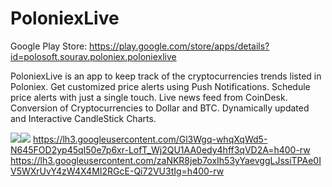# PoloniexLive
Google Play Store: https://play.google.com/store/apps/details?id=polosoft.sourav.poloniex.poloniexlive

PoloniexLive is an app to keep track of the cryptocurrencies trends listed in Poloniex. Get customized price alerts using Push Notifications. Schedule price alerts with just a single touch. Live news feed from CoinDesk. Conversion of Cryptocurrencies to Dollar and BTC. Dynamically updated and Interactive CandleStick Charts. 

![](https://lh3.googleusercontent.com/JLX61juU4jMVv0hnPkS-WUaXvVVYQvbgBe2kiX4IfB87JrGRdWIKjwg429BQ90zQhck=h400-rw)![](https://lh3.googleusercontent.com/1SNGm7kgyIzm8uZIwmguisrJQ4CT4OM8Tck2yiQ4LhkpEakUvFGLp80k9sDCwTVaBdw=h400-rw)
https://lh3.googleusercontent.com/Gl3Wgq-whqXqWd5-N645FOD2yp45qI50e7p6xr-LofT_Wj2QU1AA0edy4hff3qVD2A=h400-rw
https://lh3.googleusercontent.com/zaNKR8jeb7oxIh53yYaevggLJssiTPAe0IV5WXrUvY4zW4X4MI2RGcE-Qi72VU3tIg=h400-rw
